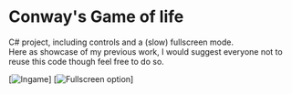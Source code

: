 # Conway's Game of life  
C# project, including controls and a (slow) fullscreen mode.  
Here as showcase of my previous work, I would suggest everyone not to reuse this code though feel free to do so.
  
[![Ingame](https://raw.githubusercontent.com/AntonyGarand/Conways-GameOfLife/tree/master/screenshots/Game.png)]
[![Fullscreen option](https://raw.githubusercontent.com/AntonyGarand/Conways-GameOfLife/tree/master/screenshots/FullScreen.png)]
